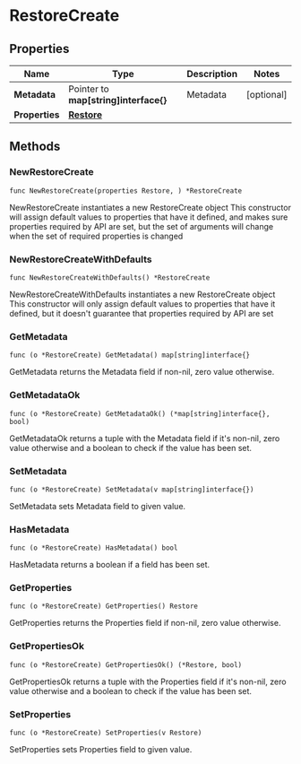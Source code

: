 # RestoreCreate

## Properties

|Name | Type | Description | Notes|
|------------ | ------------- | ------------- | -------------|
|**Metadata** | Pointer to **map[string]interface{}** | Metadata | [optional] |
|**Properties** | [**Restore**](Restore.md) |  | |

## Methods

### NewRestoreCreate

`func NewRestoreCreate(properties Restore, ) *RestoreCreate`

NewRestoreCreate instantiates a new RestoreCreate object
This constructor will assign default values to properties that have it defined,
and makes sure properties required by API are set, but the set of arguments
will change when the set of required properties is changed

### NewRestoreCreateWithDefaults

`func NewRestoreCreateWithDefaults() *RestoreCreate`

NewRestoreCreateWithDefaults instantiates a new RestoreCreate object
This constructor will only assign default values to properties that have it defined,
but it doesn't guarantee that properties required by API are set

### GetMetadata

`func (o *RestoreCreate) GetMetadata() map[string]interface{}`

GetMetadata returns the Metadata field if non-nil, zero value otherwise.

### GetMetadataOk

`func (o *RestoreCreate) GetMetadataOk() (*map[string]interface{}, bool)`

GetMetadataOk returns a tuple with the Metadata field if it's non-nil, zero value otherwise
and a boolean to check if the value has been set.

### SetMetadata

`func (o *RestoreCreate) SetMetadata(v map[string]interface{})`

SetMetadata sets Metadata field to given value.

### HasMetadata

`func (o *RestoreCreate) HasMetadata() bool`

HasMetadata returns a boolean if a field has been set.

### GetProperties

`func (o *RestoreCreate) GetProperties() Restore`

GetProperties returns the Properties field if non-nil, zero value otherwise.

### GetPropertiesOk

`func (o *RestoreCreate) GetPropertiesOk() (*Restore, bool)`

GetPropertiesOk returns a tuple with the Properties field if it's non-nil, zero value otherwise
and a boolean to check if the value has been set.

### SetProperties

`func (o *RestoreCreate) SetProperties(v Restore)`

SetProperties sets Properties field to given value.




